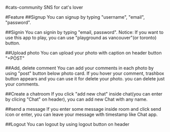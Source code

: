 #cats-community
SNS for cat's lover

#Feature
##Signup
You can signup by typing "username", "email", "password".

##Signin
You can signin by typing "email, password". Notice: If you want to use this app to play, you can use "playground as vancouver"(or toronto) button.

##Upload photo
You can upload your photo with caption on header button "+POST"

##Add, delete comment
You can add your comments in each photo by using "post" button below photo card. If you hover your comment, trashbox button appears and you can use it for delete your photo. you can delete just your comments.

##Create a chatroom
If you click "add new chat" inside chat(you can enter by clicing "Chat" on header), you can add new Chat with any name.

##send a message
If you enter some message inside room and click send icon or enter, you can leave your message with timestamp like Chat app.

##Logout
You can logout by using logout button on header
